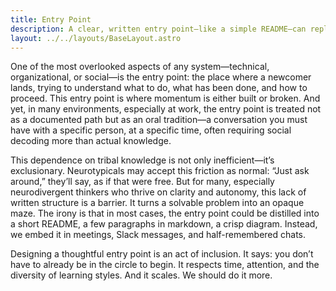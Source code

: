 ```yaml
---
title: Entry Point
description: A clear, written entry point—like a simple README—can replace the inefficiency and exclusivity of relying on oral tradition to onboard newcomers.
layout: ../../layouts/BaseLayout.astro
---
```


One of the most overlooked aspects of any system—technical, organizational, or social—is the entry point: the place where a newcomer lands, trying to understand what to do, what has been done, and how to proceed. This entry point is where momentum is either built or broken. And yet, in many environments, especially at work, the entry point is treated not as a documented path but as an oral tradition—a conversation you must have with a specific person, at a specific time, often requiring social decoding more than actual knowledge.

This dependence on tribal knowledge is not only inefficient—it’s exclusionary. Neurotypicals may accept this friction as normal: “Just ask around,” they’ll say, as if that were free. But for many, especially neurodivergent thinkers who thrive on clarity and autonomy, this lack of written structure is a barrier. It turns a solvable problem into an opaque maze. The irony is that in most cases, the entry point could be distilled into a short README, a few paragraphs in markdown, a crisp diagram. Instead, we embed it in meetings, Slack messages, and half-remembered chats.

Designing a thoughtful entry point is an act of inclusion. It says: you don’t have to already be in the circle to begin. It respects time, attention, and the diversity of learning styles. And it scales. We should do it more.
